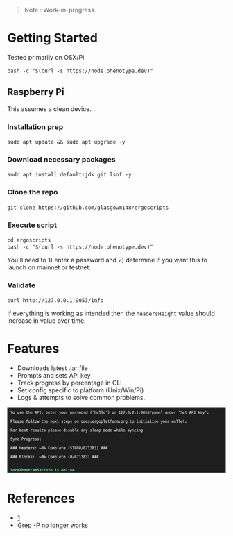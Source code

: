 
> Note : Work-in-progress.



# Getting Started

Tested primarily on OSX/Pi

```
bash -c "$(curl -s https://node.phenotype.dev)"
```

## Raspberry Pi

This assumes a clean device.

### Installation prep
```
sudo apt update && sudo apt upgrade -y
```

### Download necessary packages
```
sudo apt install default-jdk git lsof -y
```

### Clone the repo
```
git clone https://github.com/glasgowm148/ergoscripts
```

### Execute script
```
cd ergoscripts
bash -c "$(curl -s https://node.phenotype.dev)"
```

You'll need to 1) enter a password and 2) determine if you want this to launch on mainnet or testnet.

### Validate
```
curl http://127.0.0.1:9053/info
```

If everything is working as intended then the `headersHeight` value should increase in value over time.

# Features

- Downloads latest .jar file
- Prompts and sets API key
- Track progress by percentage in CLI
- Set config specific to platform (Unix/Win/Pi)
- Logs & attempts to solve common problems.

![CLI](/run.png)

# References

- [1](https://stackoverflow.com/questions/3466166/how-to-check-if-running-in-cygwin-mac-or-linux)
- [Grep -P no longer works](https://stackoverflow.com/questions/16658333/grep-p-no-longer-works-how-can-i-rewrite-my-searches)
